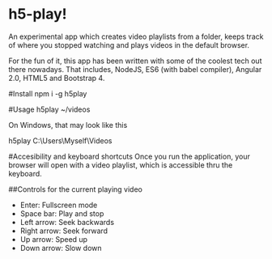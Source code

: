 # h5-play!

An experimental app which creates video playlists from a folder, keeps track of where you stopped watching and plays videos in the default browser.

For the fun of it, this app has been written with some of the coolest tech out there nowadays. That includes, NodeJS, ES6 (with babel compiler), Angular 2.0, HTML5 and Bootstrap 4.

#Install
npm i -g h5play

#Usage
h5play ~/videos

On Windows, that may look like this

h5play C:\Users\Myself\Videos

#Accesibility and keyboard shortcuts
Once you run the application, your browser will open with a video playlist, which is accessible thru the keyboard.

##Controls for the current playing video
- Enter: Fullscreen mode
- Space bar: Play and stop
- Left arrow: Seek backwards
- Right arrow: Seek forward
- Up arrow: Speed up
- Down arrow: Slow down